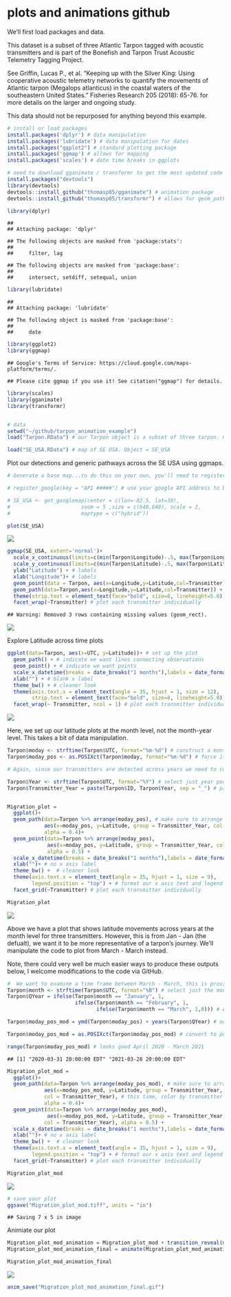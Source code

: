 plots and animations github
================

We’ll first load packages and data.

This dataset is a subset of three Atlantic Tarpon tagged with acoustic
transmitters and is part of the Bonefish and Tarpon Trust Acoustic
Telemetry Tagging Project.

See Griffin, Lucas P., et al. “Keeping up with the Silver King: Using
cooperative acoustic telemetry networks to quantify the movements of
Atlantic tarpon (Megalops atlanticus) in the coastal waters of the
southeastern United States.” Fisheries Research 205 (2018): 65-76. for
more details on the larger and ongoing study.

This data should not be repurposed for anything beyond this example.

``` r
# install or load packages
install.packages('dplyr') # data manipulation
install.packages('lubridate') # data manipulation for dates
install.packages("ggplot2") # standard plotting package
install.packages('ggmap') # allows for mapping
install.packages('scales') # date time breaks in ggplots

# need to download gganimate / transformr to get the most updated code (great packages, thanks to Thomas Lin Pedersen)
install.packages("devtools")
library(devtools)
devtools::install_github("thomasp85/gganimate") # animation package
devtools::install_github("thomasp85/transformr") # allows for geom_path animation 
```

``` r
library(dplyr)
```

    ## 
    ## Attaching package: 'dplyr'

    ## The following objects are masked from 'package:stats':
    ## 
    ##     filter, lag

    ## The following objects are masked from 'package:base':
    ## 
    ##     intersect, setdiff, setequal, union

``` r
library(lubridate)
```

    ## 
    ## Attaching package: 'lubridate'

    ## The following object is masked from 'package:base':
    ## 
    ##     date

``` r
library(ggplot2)
library(ggmap)
```

    ## Google's Terms of Service: https://cloud.google.com/maps-platform/terms/.

    ## Please cite ggmap if you use it! See citation("ggmap") for details.

``` r
library(scales)
library(gganimate)
library(transformr)


# data
setwd("~/github/tarpon_animation_example")
load("Tarpon.RData") # our Tarpon object is a subset of three tarpon. Object = Tarpon

load("SE_USA.RData") # map of SE USA. Object = SE_USA
```

Plot our detections and generic pathways across the SE USA using
ggmaps.

``` r
# Generate a base map...to do this on your own, you'll need to register an API key address with google. I have not included mine here and have chosen to generate this map at an earlier time. The code with # in front of it demonstrates how one might produce such a base map.

# register_google(key = "API #####") # use your google API address to be able to generate ggmaps

# SE_USA <- get_googlemap(center = c(lon=-82.5, lat=30),
#                       zoom = 5 ,size = c(640,640), scale = 2,
#                       maptype = c("hybrid"))

plot(SE_USA)
```

![](tarpon_animation_example_SCR_github_files/figure-gfm/plot%20via%20ggmap-1.png)<!-- -->

``` r
ggmap(SE_USA, extent='normal')+
  scale_x_continuous(limits=c(min(Tarpon$Longitude)-.5, max(Tarpon$Longitude)+.5))+ # limit our x axis
  scale_y_continuous(limits=c(min(Tarpon$Latitude)-.5, max(Tarpon$Latitude)+.5))+ # limit our y axis
  ylab("Latitude") + # labels
  xlab("Longitude")+ # labels
  geom_point(data = Tarpon, aes(x=Longitude,y=Latitude,col=Transmitter)) + # our points we'll be plotting
  geom_path(data=Tarpon,aes(x=Longitude,y=Latitude,col=Transmitter)) + # our connections to the points
  theme(strip.text = element_text(face="bold", size=8, lineheight=5.0), legend.position="top") + # format strip text and legend position
  facet_wrap(~Transmitter) # plot each transmitter individually
```

    ## Warning: Removed 3 rows containing missing values (geom_rect).

![](tarpon_animation_example_SCR_github_files/figure-gfm/plot%20via%20ggmap-2.png)<!-- -->

Explore Latitude across time plots

``` r
ggplot(data=Tarpon, aes(x=UTC, y=Latitude))+ # set up the plot
  geom_path() + # indicate we want lines connecting observations
  geom_point() + # indicate we want points
  scale_x_datetime(breaks = date_breaks("1 months"),labels = date_format("%b %y")) + # x axis date formating
  xlab("") + # blank x label
  theme_bw() + # cleaner look
  theme(axis.text.x = element_text(angle = 35, hjust = 1, size = 12),
        strip.text = element_text(face="bold", size=8, lineheight=5.0)) + # easier to read
  facet_wrap(~ Transmitter, ncol = 1) # plot each transmitter individually within one column
```

![](tarpon_animation_example_SCR_github_files/figure-gfm/latitude%20plots%20-%20part%20one-1.png)<!-- -->

Here, we set up our latitude plots at the month level, not the
month-year level. This takes a bit of data
manipulation.

``` r
Tarpon$moday <- strftime(Tarpon$UTC, format="%m-%d") # construct a month day variable from detection time (dropping the year portion)
Tarpon$moday_pos <- as.POSIXct(Tarpon$moday, format="%m-%d") # force it back to the generic posix format, it'll assume each detection occurs across the same year (2020)

# Again, since our transmitters are detected across years we need to construct a grouping variable so they can be plotted over one another

Tarpon$Year <- strftime(Tarpon$UTC, format="%Y") # select just year portion of detection time
Tarpon$Transmitter_Year = paste(Tarpon$ID, Tarpon$Year, sep = "_") # paste the detection year to the transmitter name, this will serve as our grouping variable in a few steps 


Migration_plot = 
  ggplot()+
  geom_path(data=Tarpon %>% arrange(moday_pos), # make sure to arrange by our time variable (if not, the last point will wrap around )
            aes(x=moday_pos, y=Latitude, group = Transmitter_Year, col = Year), # color each year
            alpha = 0.4)+
  geom_point(data=Tarpon %>% arrange(moday_pos), 
             aes(x=moday_pos, y=Latitude, group = Transmitter_Year, col = Year), # color each year
             alpha = 0.5) + 
  scale_x_datetime(breaks = date_breaks("1 months"),labels = date_format("%b")) + # format our date time breaks (abbreviated)
  xlab("")+ # no x axis label
  theme_bw() +  # cleaner look
  theme(axis.text.x = element_text(angle = 35, hjust = 1, size = 9),
        legend.position = "top") + # format our x axis text and legend position
  facet_grid(~Transmitter) # plot each transmitter individually

Migration_plot 
```

![](tarpon_animation_example_SCR_github_files/figure-gfm/latitude%20plots%20-%20part%20two-1.png)<!-- -->

Above we have a plot that shows latitude movements across years at the
month level for three transmitters. However, this is from Jan - Jan (the
defualt), we want it to be more representative of a tarpon’s journey.
We’ll manipulate the code to plot from March - March instead.

Note, there could very well be much easier ways to produce these outputs
below, I welcome modifications to the code via
GitHub.

``` r
#  We want to examine a time frame between March - March, this is provides a more complete picture of a tarpon's journey. 
Tarpon$month <- strftime(Tarpon$UTC, format="%B") # select just the month portion of the detection time
Tarpon$QYear = ifelse(Tarpon$month == "January", 1,
                      ifelse(Tarpon$month == "February", 1,
                             ifelse(Tarpon$month == "March", 1,0))) # As of now, we have ggplot2 set to plot onto 2020. If we label our months that we want to wrap around, we'll trick ggplot to plot onto 2020-2021 with the correct April - April month order. 

Tarpon$moday_pos_mod = ymd(Tarpon$moday_pos) + years(Tarpon$QYear) # now add a year to our selected months (i.e., now it'll be April 2020, May 2020, June 2020, July 2020, Aug 2020, Sept 2020, Oct 2020, Nov 2020, Dec 2020, Jan 2021, Feb 2021, March 2021)

Tarpon$moday_pos_mod = as.POSIXct(Tarpon$moday_pos_mod) # convert to posix so we can plot

range(Tarpon$moday_pos_mod) # looks good April 2020 - March 2021
```

    ## [1] "2020-03-31 20:00:00 EDT" "2021-03-28 20:00:00 EDT"

``` r
Migration_plot_mod = 
  ggplot()+
  geom_path(data=Tarpon %>% arrange(moday_pos_mod), # make sure to arrange by our time variable (if not, the last point will wrap around )
            aes(x=moday_pos_mod, y=Latitude, group = Transmitter_Year,
            col = Transmitter_Year), # this time, color by transmitter year combo.. it'll look pretty in the animation
            alpha = 0.4)+
  geom_point(data=Tarpon %>% arrange(moday_pos_mod), 
             aes(x=moday_pos_mod, y=Latitude, group = Transmitter_Year,
            col = Transmitter_Year), alpha = 0.5) + 
  scale_x_datetime(breaks = date_breaks("1 months"),labels = date_format("%b")) + # format our date time breaks (abbreviated)
  xlab("")+ # no x axis label
  theme_bw() +  # cleaner look
  theme(axis.text.x = element_text(angle = 35, hjust = 1, size = 9),
        legend.position = "top") + # format our x axis text and legend position
  facet_grid(~Transmitter) # plot each transmitter individually

Migration_plot_mod
```

![](tarpon_animation_example_SCR_github_files/figure-gfm/latitude%20plots%20-%20part%20three-1.png)<!-- -->

``` r
# save your plot
ggsave("Migration_plot_mod.tiff", units = "in")
```

    ## Saving 7 x 5 in image

Animiate our
plot

``` r
Migration_plot_mod_animation = Migration_plot_mod + transition_reveal(moday_pos_mod) # transition through our date variable
Migration_plot_mod_animation_final = animate(Migration_plot_mod_animation,fps = 6) # modify the frames per second (fps) to make it a smoother and slower transition period

Migration_plot_mod_animation_final
```

![](tarpon_animation_example_SCR_github_files/figure-gfm/latitude%20plots%20-%20part%20four-1.gif)<!-- -->

``` r
anim_save("Migration_plot_mod_animation_final.gif")
```

